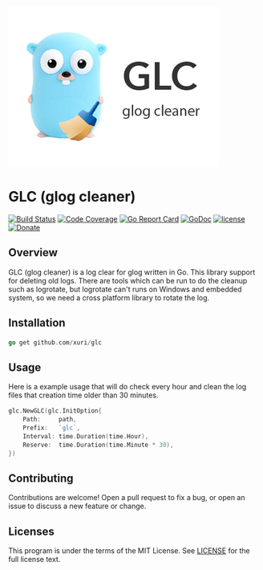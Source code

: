![GLC (glog cleaner)](./glc.png "GLC (glog cleaner)")

# GLC (glog cleaner)

[![Build Status](https://travis-ci.com/xuri/glc.svg?branch=master)](https://travis-ci.com/xuri/glc)
[![Code Coverage](https://codecov.io/gh/xuri/glc/branch/master/graph/badge.svg)](https://codecov.io/gh/xuri/glc)
[![Go Report Card](https://goreportcard.com/badge/github.com/xuri/glc)](https://goreportcard.com/report/github.com/xuri/glc)
[![GoDoc](https://godoc.org/github.com/xuri/glc?status.svg)](https://godoc.org/github.com/xuri/glc)
[![license](https://img.shields.io/github/license/mashape/apistatus.svg?maxAge=2592000)](https://github.com/xuri/glc/blob/master/LICENSE)
[![Donate](https://img.shields.io/badge/Donate-PayPal-green.svg)](https://www.paypal.me/xuri)

## Overview

GLC (glog cleaner) is a log clear for glog written in Go. This library support for deleting old logs. There are tools which can be run to do the cleanup such as logrotate, but logrotate can't runs on Windows and embedded system, so we need a cross platform library to rotate the log.

## Installation

```go
go get github.com/xuri/glc
```

## Usage

Here is a example usage that will do check every hour and clean the log files that creation time older than 30 minutes.

```go
glc.NewGLC(glc.InitOption{
	Path:     path,
	Prefix:   `glc`,
	Interval: time.Duration(time.Hour),
	Reserve:  time.Duration(time.Minute * 30),
})
```

## Contributing

Contributions are welcome! Open a pull request to fix a bug, or open an issue to discuss a new feature or change.

## Licenses

This program is under the terms of the MIT License. See [LICENSE](https://github.com/xuri/glc/blob/master/LICENSE) for the full license text.
